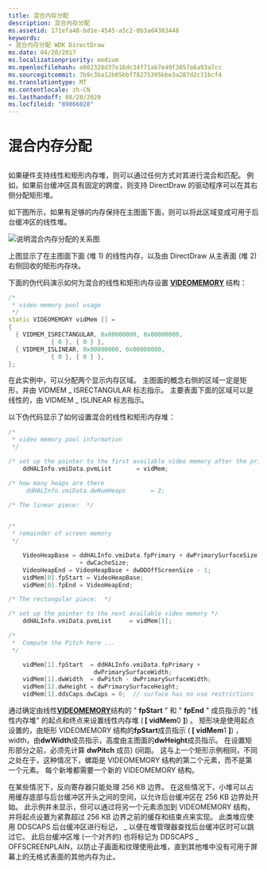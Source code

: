 ```yaml
---
title: 混合内存分配
description: 混合内存分配
ms.assetid: 171efa48-bd1e-4545-a5c2-0b3ad4383448
keywords:
- 混合内存分配 WDK DirectDraw
ms.date: 04/20/2017
ms.localizationpriority: medium
ms.openlocfilehash: e002328d37e16dc34f71ab7e49f3857a6a93a7cc
ms.sourcegitcommit: 7b9c3ba12b05bbf78275395bbe3a287d2c31bcf4
ms.translationtype: MT
ms.contentlocale: zh-CN
ms.lasthandoff: 08/28/2020
ms.locfileid: "89066028"
---
```

# <a name="mixed-memory-allocation"></a>混合内存分配


## <span id="ddk_mixed_memory_allocation_gg"></span><span id="DDK_MIXED_MEMORY_ALLOCATION_GG"></span>


如果硬件支持线性和矩形内存堆，则可以通过任何方式对其进行混合和匹配。 例如，如果前台缓冲区具有固定的跨度，则支持 DirectDraw 的驱动程序可以在其右侧分配矩形堆。

如下图所示，如果有足够的内存保持在主图面下面，则可以将此区域变成可用于后台缓冲区的线性堆。

![说明混合内存分配的关系图](images/ddfig6.png)

上图显示了在主图面下面 (堆 1) 的线性内存，以及由 DirectDraw 从主表面 (堆 2) 右侧回收的矩形内存块。

下面的伪代码演示如何为混合的线性和矩形内存设置 [**VIDEOMEMORY**](/windows/desktop/api/ddrawint/ns-ddrawint-_videomemory) 结构：

```cpp
/*
 * video memory pool usage
 */
static VIDEOMEMORY vidMem [] =
{
  { VIDMEM_ISRECTANGULAR, 0x00000000, 0x00000000,
            { 0 }, { 0 } },
  { VIDMEM_ISLINEAR, 0x00000000, 0x00000000,
            { 0 }, { 0 } },
};
```

在此实例中，可以分配两个显示内存区域。 主图面的概念右侧的区域一定是矩形，并由 VIDMEM \_ ISRECTANGULAR 标志指示。 主要表面下面的区域可以是线性的，由 VIDMEM \_ ISLINEAR 标志指示。

以下伪代码显示了如何设置混合的线性和矩形内存堆：

```cpp
/*
 * video memory pool information
 */

/* set up the pointer to the first available video memory after the primary surface */
    ddHALInfo.vmiData.pvmList       = vidMem;

/* how many heaps are there   
     ddHALInfo.vmiData.dwNumHeaps       = 2;

/* The linear piece:  */


/*
 * remainder of screen memory
 */

    VideoHeapBase = ddHALInfo.vmiData.fpPrimary + dwPrimarySurfaceSize
                    + dwCacheSize;
    VideoHeapEnd = VideoHeapBase + dwDDOffScreenSize - 1;
    vidMem[0].fpStart = VideoHeapBase;
    vidMem[0].fpEnd = VideoHeapEnd;

/* The rectangular piece:  */

/* set up the pointer to the next available video memory */
    ddHALInfo.vmiData.pvmList     = vidMem[1];

/*
 *  Compute the Pitch here ...
 */

    vidMem[1].fpStart  = ddHALInfo.vmiData.fpPrimary + 
                        dwPrimarySurfaceWidth;
    vidMem[1].dwWidth  = dwPitch - dwPrimarySurfaceWidth;
    vidMem[1].dwHeight = dwPrimarySurfaceHeight;
    vidMem[1].ddsCaps.dwCaps = 0;  // surface has no use restrictions
```

通过确定由线性[**VIDEOMEMORY**](/windows/desktop/api/ddrawint/ns-ddrawint-_videomemory)结构的 " **fpStart** " 和 " **fpEnd** " 成员指示的 "线性内存堆" 的起点和终点来设置线性内存堆 (<strong> \[ vidMem</strong>0 <strong>\]</strong>) 。 矩形块是使用起点设置的，由矩形 VIDEOMEMORY 结构的**fpStart**成员指示 (<strong> \[ vidMem</strong>1 <strong>\]</strong>) ，width，由**dwWidth**成员指示，高度由主图面的**dwHeight**成员指示。 在设置矩形部分之前，必须先计算 **dwPitch** 成员)  (间距。 这与上一个矩形示例相同，不同之处在于，这种情况下，螺距是 VIDEOMEMORY 结构的第二个元素，而不是第一个元素。 每个新堆都需要一个新的 VIDEOMEMORY 结构。

在某些情况下，反向寄存器只能处理 256 KB 边界。 在这些情况下，小堆可以占用缓存底部与后台缓冲区开头之间的空间，以允许后台缓冲区在 256 KB 边界处开始。 此示例并未显示，但可以通过将另一个元素添加到 VIDEOMEMORY 结构，并将起点设置为紧靠超过 256 KB 边界之前的缓存和结束点来实现。 此类堆应使用 DDSCAPS 后台缓冲区进行标记， \_ 以便在堆管理器查找后台缓冲区时可以跳过它。 此后台缓冲区堆 (一个对齐的) 也将标记为 DDSCAPS \_ OFFSCREENPLAIN，以防止子画面和纹理使用此堆，直到其他堆中没有可用于屏幕上的无格式表面的其他内存为止。

 

